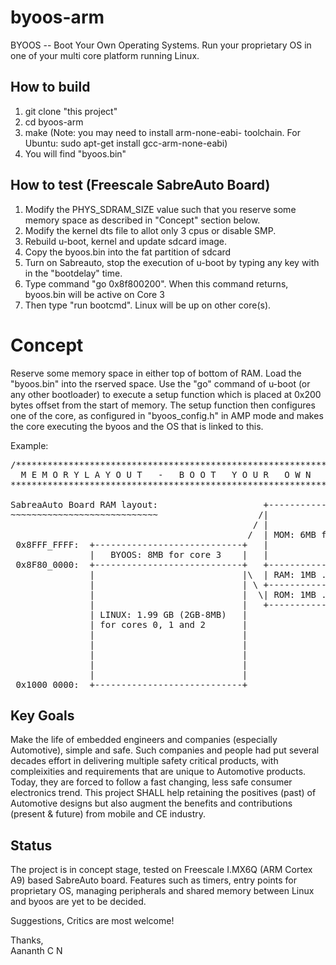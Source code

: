 byoos-arm
=========

BYOOS -- Boot Your Own Operating Systems. Run your proprietary OS in one of your multi core platform running Linux.


How to build
------------
1. git clone "this project" 
2. cd byoos-arm
3. make (Note: you may need to install arm-none-eabi- toolchain. For Ubuntu: sudo apt-get install gcc-arm-none-eabi)
4. You will find "byoos.bin"


How to test (Freescale SabreAuto Board)
-----------
1. Modify the PHYS_SDRAM_SIZE value such that you reserve some memory space as described in "Concept" section below.
2. Modify the kernel dts file to allot only 3 cpus or disable SMP.
2. Rebuild u-boot, kernel and update sdcard image.
3. Copy the byoos.bin into the fat partition of sdcard
4. Turn on Sabreauto, stop the execution of u-boot by typing any key with in the "bootdelay" time.
5. Type command "go 0x8f800200". When this command returns, byoos.bin will be active on Core 3
6. Then type "run bootcmd". Linux will be up on other core(s).


Concept
=======

Reserve some memory space in either top of bottom of RAM. Load the "byoos.bin" into the rserved space. Use the "go" command of u-boot (or any other bootloader) to execute a setup function which is placed at 0x200 bytes offset from the start of memory. The setup function then configures one of the core, as configured in "byoos_config.h" in AMP mode and makes the core executing the byoos and the OS that is linked to this.

Example:
<pre>
/*********************************************************************************************  
  M E M O R Y L A Y O U T   -   B O O T   Y O U R   O W N   O P E R A T I N G   S Y S T E M   
**********************************************************************************************  

SabreaAuto Board RAM layout:                    +----------------------+  
~~~~~~~~~~~~~~~~~~~~~~~~~~~~                   /|                      |  
                                              / |                      |  
                                             /  | MOM: 6MB frame buff. |  
 0x8FFF_FFFF:  +----------------------------+   |                      |  
               |   BYOOS: 8MB for core 3    |   |                      |  
 0x8F80_0000:  +----------------------------+   +----------------------+  
               |                            |\  | RAM: 1MB .data, .bss |  
               |                            | \ +----------------------+  
               |                            |  \| ROM: 1MB .text       |  
               |                            |   +----------------------+  
               | LINUX: 1.99 GB (2GB-8MB)   |  
               | for cores 0, 1 and 2       |  
               |                            |  
               |                            |  
               |                            |  
               |                            |  
               |                            |  
 0x1000_0000:  +----------------------------+  
</pre>


Key Goals
---------
Make the life of embedded engineers and companies (especially Automotive), simple and safe. Such companies and people had put several decades effort in delivering multiple safety critical products, with compleixities and requirements that are unique to Automotive products. Today, they are forced to follow a fast changing, less safe consumer electronics trend. This project SHALL help retaining the positives (past) of Automotive designs but also augment the benefits and contributions (present & future) from mobile and CE industry.


Status
------

The project is in concept stage, tested on Freescale I.MX6Q (ARM Cortex A9) based SabreAuto board. Features such as timers, entry points for proprietary OS, managing peripherals and shared memory between Linux and byoos are yet to be decided.



Suggestions, Critics are most welcome!


Thanks,  
Aananth C N
